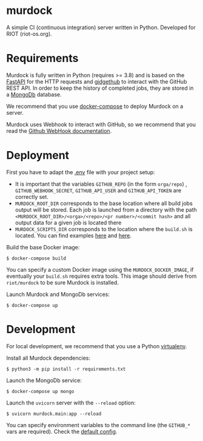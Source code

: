 # murdock

A simple CI (continuous integration) server written in Python.
Developed for RIOT (riot-os.org).

# Requirements

Murdock is fully written in Python (requires >= 3.8) and is based on the
[FastAPI](https://fastapi.tiangolo.com/)
for the HTTP requests and
[gidgethub](https://gidgethub.readthedocs.io/en/latest/) to interact with the
GitHub REST API.
In order to keep the history of completed jobs, they are stored in a
[MongoDb](https://www.mongodb.com/) database.

We recommend that you use
[docker-compose](https://docs.docker.com/compose/#compose-documentation) to
deploy Murdock on a server.

Murdock uses Webhook to interact with GitHub, so we recommend that you read
the [Github WebHook documentation](https://docs.github.com/en/developers/webhooks-and-events/webhooks/creating-webhooks).

# Deployment

First you have to adapt the [.env](.env) file with your project setup:
- It is important that the variables `GITHUB_REPO` (in the form `orga/repo`) ,
`GITHUB_WEBHOOK_SECRET`, `GITHUB_API_USER` and `GITHUB_API_TOKEN` are correctly
set.
- `MURDOCK_ROOT_DIR` corresponds to the base location where all build jobs output
will be stored. Each job is launched from a directory with the path
`<MURDOCK_ROOT_DIR>/<orga>/<repo>/<pr number>/<commit hash>` and all output data
for a given job is located there
- `MURDOCK_SCRIPTS_DIR` corresponds to the location where the `build.sh` is
located. You can find examples [here](utils/buils.sh) and
[here](scripts.example/build.sh.example).

Build the base Docker image:

```
$ docker-compose build
```

You can specify a custom Docker image using the `MURDOCK_DOCKER_IMAGE`, if
eventually your `build.sh` requires extra tools. This
image should derive from `riot/murdock` to be sure Murdock is installed.

Launch Murdock and MongoDb services:

```
$ docker-compose up
```

# Development

For local development, we recommend that you use a Python
[virtualenv](https://virtualenv.pypa.io/en/latest/).

Install all Murdock dependencies:

```
$ python3 -m pip install -r requirements.txt
```

Launch the MongoDb service:

```
$ docker-compose up mongo
```

Launch the `uvicorn` server with the `--reload` option:

```
$ uvicorn murdock.main:app --reload
```

You can specify environment variables to the command line (the `GITHUB_*`
vars are required). Check the [default config](murdock/config.py).
